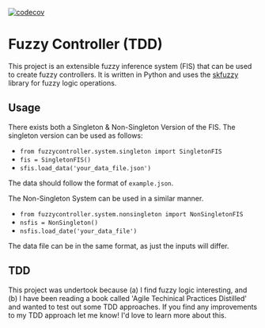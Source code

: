 [![codecov](https://codecov.io/gh/tomcotter7/fuzzycontroller-tdd/branch/main/graph/badge.svg?token=YKUP2O26LK)](https://codecov.io/gh/tomcotter7/fuzzycontroller-tdd)

# Fuzzy Controller (TDD)

This project is an extensible fuzzy inference system (FIS) that can be used to create fuzzy controllers. It is written in Python and uses the [skfuzzy](https://github.com/scikit-fuzzy/scikit-fuzzy) library for fuzzy logic operations.

## Usage

There exists both a Singleton & Non-Singleton Version of the FIS. The singleton version can be used as follows:

  - ```from fuzzycontroller.system.singleton import SingletonFIS```
  - ```fis = SingletonFIS()```
  - ```sfis.load_data('your_data_file.json')```

The data should follow the format of `example.json`.

The Non-Singleton System can be used in a similar manner.

  - ```from fuzzycontroller.system.nonsingleton import NonSingletonFIS```
  - ```nsfis = NonSingleton()```
  - ```nsfis.load_date('your_data_file')```

The data file can be in the same format, as just the inputs will differ.

## TDD

This project was undertook because (a) I find fuzzy logic interesting, and (b) I have been reading a book called 'Agile Techinical Practices Distilled' and wanted to test out some TDD approaches. If you find any improvements to my TDD approach let me know! I'd love to learn more about this.
